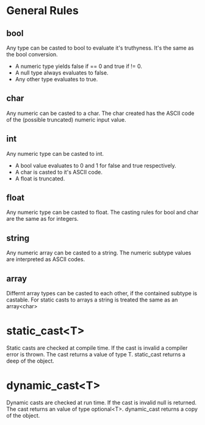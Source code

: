 # General Rules

## bool

Any type can be casted to bool to evaluate it's truthyness. It's the same as the bool conversion.
- A numeric type yields false if == 0 and true if != 0.
- A null type always evaluates to false.
- Any other type evaluates to true.

## char 

Any numeric can be casted to a char. The char created has the ASCII code of the (possible truncated) numeric input value.

## int

Any numeric type can be casted to int.
- A bool value evaluates to 0 and 1 for false and true respectively.
- A char is casted to it's ASCII code.
- A float is truncated.

## float 

Any numeric type can be casted to float. The casting rules for bool and char are the same as for integers.

## string

Any numeric array can be casted to a string. The numeric subtype values are interpreted as ASCII codes.

## array

Differnt array types can be casted to each other, if the contained subtype is castable. For static casts to arrays a string is treated the same as an array&lt;char&gt;

# static_cast&lt;T&gt;

Static casts are checked at compile time. If the cast is invalid a compiler error is thrown. The cast returns a value of type T. static_cast returns a deep of the object.

# dynamic_cast&lt;T&gt;

Dynamic casts are checked at run time. If the cast is invalid null is returned.
The cast returns an value of type optional&lt;T&gt;. dynamic_cast returns a copy of the object.